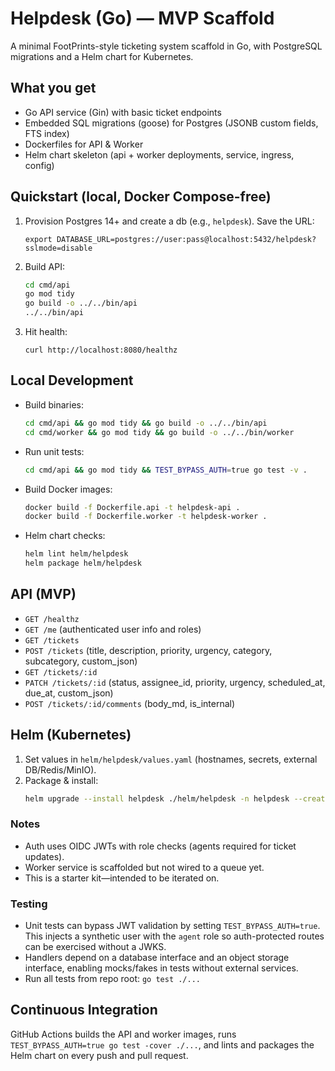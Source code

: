 # Helpdesk (Go) — MVP Scaffold

A minimal FootPrints-style ticketing system scaffold in Go, with PostgreSQL migrations and a Helm chart for Kubernetes.

## What you get
- Go API service (Gin) with basic ticket endpoints
- Embedded SQL migrations (goose) for Postgres (JSONB custom fields, FTS index)
- Dockerfiles for API & Worker
- Helm chart skeleton (api + worker deployments, service, ingress, config)

## Quickstart (local, Docker Compose-free)
1. Provision Postgres 14+ and create a db (e.g., `helpdesk`). Save the URL:
   ```
   export DATABASE_URL=postgres://user:pass@localhost:5432/helpdesk?sslmode=disable
   ```
2. Build API:
   ```bash
   cd cmd/api
   go mod tidy
   go build -o ../../bin/api
   ../../bin/api
   ```
3. Hit health:
   ```
   curl http://localhost:8080/healthz
   ```

## Local Development

- Build binaries:
  ```bash
  cd cmd/api && go mod tidy && go build -o ../../bin/api
  cd cmd/worker && go mod tidy && go build -o ../../bin/worker
  ```
- Run unit tests:
  ```bash
  cd cmd/api && go mod tidy && TEST_BYPASS_AUTH=true go test -v .
  ```
- Build Docker images:
  ```bash
  docker build -f Dockerfile.api -t helpdesk-api .
  docker build -f Dockerfile.worker -t helpdesk-worker .
  ```
- Helm chart checks:
  ```bash
  helm lint helm/helpdesk
  helm package helm/helpdesk
  ```

## API (MVP)
- `GET /healthz`
- `GET /me` (authenticated user info and roles)
- `GET /tickets`
- `POST /tickets`  (title, description, priority, urgency, category, subcategory, custom_json)
- `GET /tickets/:id`
- `PATCH /tickets/:id` (status, assignee_id, priority, urgency, scheduled_at, due_at, custom_json)
- `POST /tickets/:id/comments` (body_md, is_internal)

## Helm (Kubernetes)
1. Set values in `helm/helpdesk/values.yaml` (hostnames, secrets, external DB/Redis/MinIO).
2. Package & install:
   ```bash
   helm upgrade --install helpdesk ./helm/helpdesk -n helpdesk --create-namespace
   ```

### Notes
- Auth uses OIDC JWTs with role checks (agents required for ticket updates).
- Worker service is scaffolded but not wired to a queue yet.
- This is a starter kit—intended to be iterated on.

### Testing
- Unit tests can bypass JWT validation by setting `TEST_BYPASS_AUTH=true`. This injects a synthetic user with the `agent` role so auth-protected routes can be exercised without a JWKS.
- Handlers depend on a database interface and an object storage interface, enabling mocks/fakes in tests without external services.
- Run all tests from repo root: `go test ./...`

## Continuous Integration

GitHub Actions builds the API and worker images, runs `TEST_BYPASS_AUTH=true go test -cover ./...`, and lints and packages the Helm chart on every push and pull request.
